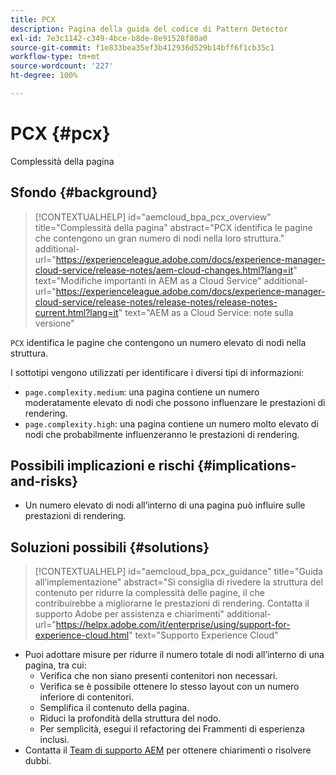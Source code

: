 ```yaml
---
title: PCX
description: Pagina della guida del codice di Pattern Detector
exl-id: 7e3c1142-c349-4bce-b8de-8e91528f80a0
source-git-commit: f1e833bea35ef3b412936d529b14bff6f1cb35c1
workflow-type: tm+mt
source-wordcount: '227'
ht-degree: 100%

---
```


# PCX {#pcx}

Complessità della pagina

## Sfondo {#background}

>[!CONTEXTUALHELP]
>id="aemcloud_bpa_pcx_overview"
>title="Complessità della pagina"
>abstract="PCX identifica le pagine che contengono un gran numero di nodi nella loro struttura."
>additional-url="https://experienceleague.adobe.com/docs/experience-manager-cloud-service/release-notes/aem-cloud-changes.html?lang=it" text="Modifiche importanti in AEM as a Cloud Service"
>additional-url="https://experienceleague.adobe.com/docs/experience-manager-cloud-service/release-notes/release-notes/release-notes-current.html?lang=it" text="AEM as a Cloud Service: note sulla versione"

`PCX` identifica le pagine che contengono un numero elevato di nodi nella struttura.

I sottotipi vengono utilizzati per identificare i diversi tipi di informazioni:

* `page.complexity.medium`: una pagina contiene un numero moderatamente elevato di nodi che possono influenzare le prestazioni di rendering.
* `page.complexity.high`: una pagina contiene un numero molto elevato di nodi che probabilmente influenzeranno le prestazioni di rendering.

## Possibili implicazioni e rischi {#implications-and-risks}

* Un numero elevato di nodi all’interno di una pagina può influire sulle prestazioni di rendering.

## Soluzioni possibili {#solutions}

>[!CONTEXTUALHELP]
>id="aemcloud_bpa_pcx_guidance"
>title="Guida all’implementazione"
>abstract="Si consiglia di rivedere la struttura del contenuto per ridurre la complessità delle pagine, il che contribuirebbe a migliorarne le prestazioni di rendering. Contatta il supporto Adobe per assistenza e chiarimenti"
>additional-url="https://helpx.adobe.com/it/enterprise/using/support-for-experience-cloud.html" text="Supporto Experience Cloud"

* Puoi adottare misure per ridurre il numero totale di nodi all’interno di una pagina, tra cui:
   * Verifica che non siano presenti contenitori non necessari.
   * Verifica se è possibile ottenere lo stesso layout con un numero inferiore di contenitori.
   * Semplifica il contenuto della pagina.
   * Riduci la profondità della struttura del nodo.
   * Per semplicità, esegui il refactoring dei Frammenti di esperienza inclusi.
* Contatta il [Team di supporto AEM](https://helpx.adobe.com/it/enterprise/using/support-for-experience-cloud.html) per ottenere chiarimenti o risolvere dubbi.

